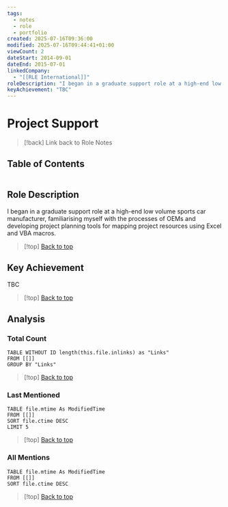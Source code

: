 ```yaml
---
tags:
  - notes
  - role
  - portfolio
created: 2025-07-16T09:36:00
modified: 2025-07-16T09:44:41+01:00
viewCount: 2
dateStart: 2014-09-01
dateEnd: 2015-07-01
linkedCompany:
  - "[[RLE International]]"
roleDescription: "I began in a graduate support role at a high-end low volume sports car manufacturer, familiarising myself with the processes of OEMs and developing project planning tools for mapping project resources using <span class=\"mint-link\">Excel</span> and <span class=\"mint-link\">VBA</span> macros."
keyAchievement: "TBC"
---
```

# Project Support

> [!back] Link back to <span class="mint-link">Role Notes</span>

## Table of Contents
```table-of-contents
```

## Role Description

I began in a graduate support role at a high-end low volume sports car manufacturer, familiarising myself with the processes of OEMs and developing project planning tools for mapping project resources using <span class="mint-link">Excel</span> and <span class="mint-link">VBA</span> macros.

>[!top] [Back to top](#Table%20of%20Contents)

## Key Achievement

TBC

>[!top] [Back to top](#Table%20of%20Contents)

## Analysis

### Total Count

```dataview
TABLE WITHOUT ID length(this.file.inlinks) as "Links"
FROM [[]]
GROUP BY "Links"
```

>[!top] [Back to top](#Table%20of%20Contents)

### Last Mentioned

```dataview
TABLE file.mtime As ModifiedTime
FROM [[]]
SORT file.ctime DESC
LIMIT 5
```

>[!top] [Back to top](#Table%20of%20Contents)

### All Mentions

```dataview
TABLE file.mtime As ModifiedTime
FROM [[]]
SORT file.ctime DESC
```

>[!top] [Back to top](#Table%20of%20Contents)
